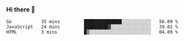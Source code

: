 ### Hi there 👋

<!--
**KLXLjun/KLXLjun** is a ✨ _special_ ✨ repository because its `README.md` (this file) appears on your GitHub profile.

Here are some ideas to get you started:

- 🔭 I’m currently working on ...
- 🌱 I’m currently learning ...
- 👯 I’m looking to collaborate on ...
- 🤔 I’m looking for help with ...
- 💬 Ask me about ...
- 📫 How to reach me: ...
- 😄 Pronouns: ...
- ⚡ Fun fact: ...
-->

<!--START_SECTION:waka-->
```text
Go           35 mins         ██████████████░░░░░░░░░░░   56.09 % 
JavaScript   24 mins         █████████▓░░░░░░░░░░░░░░░   39.02 % 
HTML         3 mins          █▒░░░░░░░░░░░░░░░░░░░░░░░   04.89 % 
```
<!--END_SECTION:waka-->
